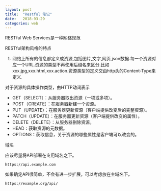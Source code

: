 ```yaml
---
layout: post
title:  "Restful 笔记"
date:   2018-03-29
categories: web
---
```


RESTful Web Services是一种网络规范



RESTful架构风格的特点

1. 网络上所有的信息都定义成资源,包括图片,文字,网页,json数据.每一个资源对应一个URL.资源的类型不再使用后缀名来区分.比如xxx.jpg,xxx.html,xxx.action.资源类型的定义交由http头的Content-Type来定义.

对于资源的具体操作类型，由HTTP动词表示

* GET（SELECT）：从服务器取出资源（一项或多项）。
* POST（CREATE）：在服务器新建一个资源。
* PUT（UPDATE）：在服务器更新资源（客户端提供改变后的完整资源）。
* PATCH（UPDATE）：在服务器更新资源（客户端提供改变的属性）。
* DELETE（DELETE）：从服务器删除资源。
* HEAD：获取资源的元数据。
* OPTIONS：获取信息，关于资源的哪些属性是客户端可以改变的。

域名

应该尽量将API部署在专用域名之下。

    https://api.example.com

如果确定API很简单，不会有进一步扩展，可以考虑放在主域名下。

    https://example.org/api/

